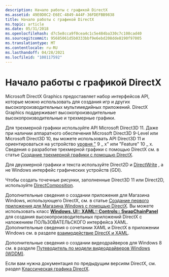 ```yaml
---
description: Начало работы с графикой DirectX
ms.assetid: 49E0D0C2-E6EC-4849-A44F-36FDEFBB9838
title: Начало работы с графикой DirectX
ms.topic: article
ms.date: 05/31/2018
ms.openlocfilehash: d7c5e8cca9f0cea4c1c5e484ba330c7c108cad40
ms.sourcegitcommit: 95685061d5b0333bbf9e6ebd208dde8190f97005
ms.translationtype: MT
ms.contentlocale: ru-RU
ms.lasthandoff: 04/28/2021
ms.locfileid: "108117592"
---
```

# <a name="getting-started-with-directx-graphics"></a>Начало работы с графикой DirectX

Microsoft DirectX Graphics предоставляет набор интерфейсов API, которые можно использовать для создания игр и других высокопроизводительных мультимедийных приложений. DirectX Graphics поддерживает высокопроизводительные высокопроизводительные и трехмерные графики.

Для трехмерной графики используйте API Microsoft Direct3D 11. Даже при наличии аппаратного обеспечения Microsoft Direct3D 9-Level или Microsoft Direct3D 10, вы можете использовать API Direct3D 11 и ориентироваться на устройство [уровня "](/windows/desktop/direct3d11/overviews-direct3d-11-devices-downlevel-intro) 9 \_ x" или "Feature" 10 \_ x. Сведения о разработке трехмерной графики с помощью DirectX см. в статье [Создание трехмерной графики с помощью DirectX](/previous-versions/windows/apps/hh465137(v=win.10)
).

Для двухмерной графики и текста используйте Direct2D и [DirectWrite](./directwrite/direct-write-portal.md) , а не Windows интерфейс графических устройств (GDI).

Чтобы создать точечные рисунки, заполненные Direct3D 11 или Direct2D, используйте [DirectComposition](./directcomp/directcomposition-portal.md).

Дополнительные сведения о создании приложения для Магазина Windows, использующего DirectX, см. в статье [Создание первого приложения для Магазина Windows с помощью DirectX](/previous-versions/windows/apps/br229580(v=win.10)
). Вы можете использовать класс [**Windows. UI:: XAML:: Controls:: SwapChainPanel**](/uwp/api/Windows.UI.Xaml.Controls.SwapChainPanel?view=winrt-19041) для создания высокопроизводительных приложений DirectX с наложением ПОЛЬЗОВАТЕЛЬСКОГО интерфейса XAML. Дополнительные сведения о сочетании XAML и DirectX в приложении Windows см. в разделе [взаимодействие DirectX и XAML](/previous-versions/windows/apps/hh825871(v=win.10)).

Дополнительные сведения о создании видеодрайверов для Windows 8 см. в разделе [Путеводитель по модели видеодрайверов Windows (WDDM)](/windows-hardware/drivers/display/roadmap-for-developing-drivers-for-the-windows-vista-display-driver-mo).

Если вам нужна документация по предыдущим версиям DirectX, см. раздел [Классическая графика DirectX](/windows/desktop/classic-directx-graphics).


 

 
